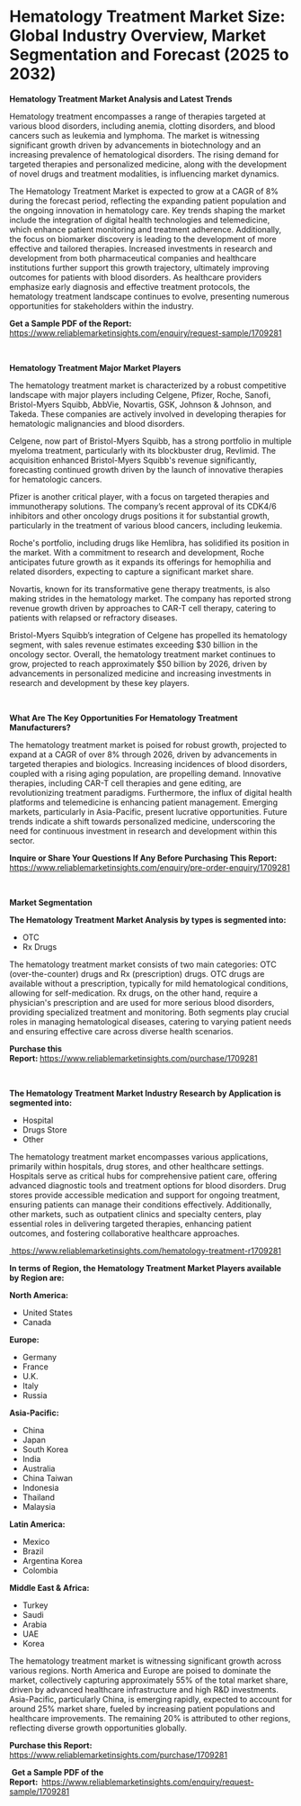 <p><h1>Hematology Treatment Market Size: Global Industry Overview, Market Segmentation and Forecast (2025 to 2032)</h1></p><p><strong>Hematology Treatment Market Analysis and Latest Trends</strong></p>
<p><p>Hematology treatment encompasses a range of therapies targeted at various blood disorders, including anemia, clotting disorders, and blood cancers such as leukemia and lymphoma. The market is witnessing significant growth driven by advancements in biotechnology and an increasing prevalence of hematological disorders. The rising demand for targeted therapies and personalized medicine, along with the development of novel drugs and treatment modalities, is influencing market dynamics.</p><p>The Hematology Treatment Market is expected to grow at a CAGR of 8% during the forecast period, reflecting the expanding patient population and the ongoing innovation in hematology care. Key trends shaping the market include the integration of digital health technologies and telemedicine, which enhance patient monitoring and treatment adherence. Additionally, the focus on biomarker discovery is leading to the development of more effective and tailored therapies. Increased investments in research and development from both pharmaceutical companies and healthcare institutions further support this growth trajectory, ultimately improving outcomes for patients with blood disorders. As healthcare providers emphasize early diagnosis and effective treatment protocols, the hematology treatment landscape continues to evolve, presenting numerous opportunities for stakeholders within the industry.</p></p>
<p><strong>Get a Sample PDF of the Report:&nbsp;</strong> <a href="https://www.reliablemarketinsights.com/enquiry/request-sample/1709281?utm_campaign=3532&utm_medium=2&utm_source=Github&utm_content=ia&utm_term=12042025&utm_id=hematology-treatment">https://www.reliablemarketinsights.com/enquiry/request-sample/1709281</a></p>
<p>&nbsp;</p>
<p><strong>Hematology Treatment Major Market Players</strong></p>
<p><p>The hematology treatment market is characterized by a robust competitive landscape with major players including Celgene, Pfizer, Roche, Sanofi, Bristol-Myers Squibb, AbbVie, Novartis, GSK, Johnson & Johnson, and Takeda. These companies are actively involved in developing therapies for hematologic malignancies and blood disorders.</p><p>Celgene, now part of Bristol-Myers Squibb, has a strong portfolio in multiple myeloma treatment, particularly with its blockbuster drug, Revlimid. The acquisition enhanced Bristol-Myers Squibb's revenue significantly, forecasting continued growth driven by the launch of innovative therapies for hematologic cancers.</p><p>Pfizer is another critical player, with a focus on targeted therapies and immunotherapy solutions. The company’s recent approval of its CDK4/6 inhibitors and other oncology drugs positions it for substantial growth, particularly in the treatment of various blood cancers, including leukemia.</p><p>Roche's portfolio, including drugs like Hemlibra, has solidified its position in the market. With a commitment to research and development, Roche anticipates future growth as it expands its offerings for hemophilia and related disorders, expecting to capture a significant market share.</p><p>Novartis, known for its transformative gene therapy treatments, is also making strides in the hematology market. The company has reported strong revenue growth driven by approaches to CAR-T cell therapy, catering to patients with relapsed or refractory diseases.</p><p>Bristol-Myers Squibb’s integration of Celgene has propelled its hematology segment, with sales revenue estimates exceeding $30 billion in the oncology sector. Overall, the hematology treatment market continues to grow, projected to reach approximately $50 billion by 2026, driven by advancements in personalized medicine and increasing investments in research and development by these key players.</p></p>
<p>&nbsp;</p>
<p><strong>What Are The Key Opportunities For Hematology Treatment Manufacturers?</strong></p>
<p><p>The hematology treatment market is poised for robust growth, projected to expand at a CAGR of over 8% through 2026, driven by advancements in targeted therapies and biologics. Increasing incidences of blood disorders, coupled with a rising aging population, are propelling demand. Innovative therapies, including CAR-T cell therapies and gene editing, are revolutionizing treatment paradigms. Furthermore, the influx of digital health platforms and telemedicine is enhancing patient management. Emerging markets, particularly in Asia-Pacific, present lucrative opportunities. Future trends indicate a shift towards personalized medicine, underscoring the need for continuous investment in research and development within this sector.</p></p>
<p><strong>Inquire or Share Your Questions If Any Before Purchasing This Report:</strong> <a href="https://www.reliablemarketinsights.com/enquiry/pre-order-enquiry/1709281?utm_campaign=3532&utm_medium=2&utm_source=Github&utm_content=ia&utm_term=12042025&utm_id=hematology-treatment">https://www.reliablemarketinsights.com/enquiry/pre-order-enquiry/1709281</a></p>
<p>&nbsp;</p>
<p><strong>Market Segmentation</strong></p>
<p><strong>The Hematology Treatment Market Analysis by types is segmented into:</strong></p>
<p><ul><li>OTC</li><li>Rx Drugs</li></ul></p>
<p><p>The hematology treatment market consists of two main categories: OTC (over-the-counter) drugs and Rx (prescription) drugs. OTC drugs are available without a prescription, typically for mild hematological conditions, allowing for self-medication. Rx drugs, on the other hand, require a physician's prescription and are used for more serious blood disorders, providing specialized treatment and monitoring. Both segments play crucial roles in managing hematological diseases, catering to varying patient needs and ensuring effective care across diverse health scenarios.</p></p>
<p><strong>Purchase this Report:&nbsp;</strong><a href="https://www.reliablemarketinsights.com/purchase/1709281?utm_campaign=3532&utm_medium=2&utm_source=Github&utm_content=ia&utm_term=12042025&utm_id=hematology-treatment">https://www.reliablemarketinsights.com/purchase/1709281</a></p>
<p>&nbsp;</p>
<p><strong>The Hematology Treatment Market Industry Research by Application is segmented into:</strong></p>
<p><ul><li>Hospital</li><li>Drugs Store</li><li>Other</li></ul></p>
<p><p>The hematology treatment market encompasses various applications, primarily within hospitals, drug stores, and other healthcare settings. Hospitals serve as critical hubs for comprehensive patient care, offering advanced diagnostic tools and treatment options for blood disorders. Drug stores provide accessible medication and support for ongoing treatment, ensuring patients can manage their conditions effectively. Additionally, other markets, such as outpatient clinics and specialty centers, play essential roles in delivering targeted therapies, enhancing patient outcomes, and fostering collaborative healthcare approaches.</p></p>
<p><a href="https://www.reliablemarketinsights.com/hematology-treatment-r1709281?utm_campaign=3532&utm_medium=2&utm_source=Github&utm_content=ia&utm_term=12042025&utm_id=hematology-treatment">&nbsp;https://www.reliablemarketinsights.com/hematology-treatment-r1709281</a></p>
<p><strong>In terms of Region, the Hematology Treatment Market Players available by Region are:</strong></p>
<p>
    <p> <strong> North America: </strong>
        <ul>
            <li>United States</li>
            <li>Canada</li>
        </ul>
        </p> 
    <p> <strong> Europe: </strong>
        <ul>
            <li>Germany</li>
            <li>France</li>
            <li>U.K.</li>
            <li>Italy</li>
            <li>Russia</li>
        </ul>
        </p> 
    <p> <strong> Asia-Pacific: </strong>
        <ul>
            <li>China</li>
            <li>Japan</li>
            <li>South Korea</li>
            <li>India</li>
            <li>Australia</li>
            <li>China Taiwan</li>
            <li>Indonesia</li>
            <li>Thailand</li>
            <li>Malaysia</li>
        </ul>
        </p> 
    <p> <strong> Latin America: </strong>
        <ul>
            <li>Mexico</li>
            <li>Brazil</li>
            <li>Argentina Korea</li>
            <li>Colombia</li>
        </ul>
        </p> 
    <p> <strong> Middle East & Africa: </strong>
        <ul>
            <li>Turkey</li>
            <li>Saudi</li>
            <li>Arabia</li>
            <li>UAE</li>
            <li>Korea</li>
        </ul>
    </p>
    </p>
<p><p>The hematology treatment market is witnessing significant growth across various regions. North America and Europe are poised to dominate the market, collectively capturing approximately 55% of the total market share, driven by advanced healthcare infrastructure and high R&D investments. Asia-Pacific, particularly China, is emerging rapidly, expected to account for around 25% market share, fueled by increasing patient populations and healthcare improvements. The remaining 20% is attributed to other regions, reflecting diverse growth opportunities globally.</p></p>
<p><strong>Purchase this Report: </strong><a href="https://www.reliablemarketinsights.com/purchase/1709281?utm_campaign=3532&utm_medium=2&utm_source=Github&utm_content=ia&utm_term=12042025&utm_id=hematology-treatment">https://www.reliablemarketinsights.com/purchase/1709281</a></p>
<p>&nbsp;<strong>Get a Sample PDF of the Report:&nbsp;&nbsp;</strong><a href="https://www.reliablemarketinsights.com/enquiry/request-sample/1709281?utm_campaign=3532&utm_medium=2&utm_source=Github&utm_content=ia&utm_term=12042025&utm_id=hematology-treatment">https://www.reliablemarketinsights.com/enquiry/request-sample/1709281</a></p>
<p><strong></strong></p>
<p><p></p><p></p><p></p></p>